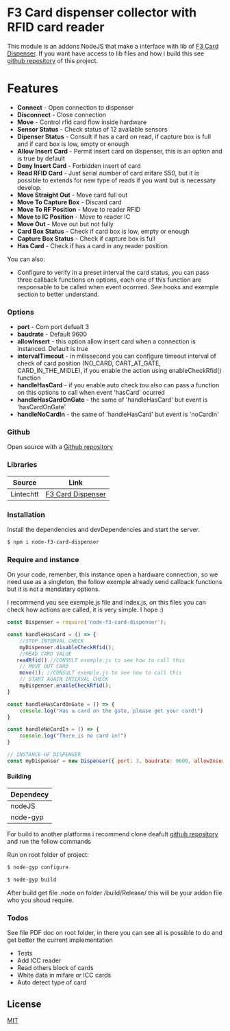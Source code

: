 # F3 Card dispenser collector with RFID card reader


This module is an addons NodeJS that make a interface with lib of [F3 Card Dispenser].
If you want have access to lib files and how i build this see [github repository] of this project.

# Features

  - **Connect**  - Open connection to dispenser
  - **Disconnect** - Close connection
  - **Move** - Control rfid card flow inside hardware
  - **Sensor Status** - Check status of 12 available sensors
  - **Dipenser Status** - Consult if has a card on read, if capture box is full and if card box is low, empty or enough
  - **Allow Insert Card** - Permit insert card on dispenser, this is an option and is true by default
  - **Deny Insert Card** - Forbidden insert of card
  - **Read RFID Card** - Just serial number of card mifare S50, but it is possible to extends for new type of reads if you want but is necessaty develop.
  - **Move Straight Out** - Move card full out
  - **Move To Capture Box** - Discard card
  - **Move To RF Position** - Move to reader RFID
  - **Move to IC Position** - Move to reader IC
  - **Move Out** - Move out but not fully
  - **Card Box Status** - Check if card box is low, empty or enough
  - **Capture Box Status** - Check if capture box is full
  - **Has Card** - Check if has a card in any reader position


You can also:
  - Configure to verify in a preset interval the card status, you can pass three callback functions on options, each one of this function are responsable to be called when event ocorrred. See hooks and exemple section to better understand.

### Options

- **port**  - Com port defualt 3
- **baudrate** - Default 9600
- **allowInsert** - this option allow insert card when a connection is instanced. Default is true
- **intervalTimeout** - in milissecond you can configure timeout interval of check of card position (NO_CARD, CART_AT_GATE, CARD_IN_THE_MIDLE), if you enable the action using enableCheckRfid() function
- **handleHasCard** - if you enable auto check tou also can pass a function on this options to call when event 'hasCard' ocurred
- **handleHasCardOnGate** - the same of 'handleHasCard' but event is 'hasCardOnGate'
- **handleNoCardIn** - the same of 'handleHasCard' but event is 'noCardIn'

### Github
Open source with a [Github repository]

### Libraries

| Source | Link |
| ------ | ------ |
| Lintechtt | [F3 Card Dispenser] |

### Installation

Install the dependencies and devDependencies and start the server.

```sh
$ npm i node-f3-card-dispenser
```

### Require and instance

On your code, remenber, this instance open a hardware connection, so we need use as a singleton, the follow exemple already send callback functions but it is not a mandatary options.

I recommend you see exemple.js file and index.js, on this files you can check how actions are called, it is very simple. I hope :)

```javascript
const Dispenser = require('node-f3-card-dispenser');

const handleHasCard = () => {
    //STOP INTERVAL CHECK
    myDispenser.disableCheckRfid();
    //READ CARD VALUE
   readRfid() //CONSULT exemple.js to see how to call this
    // MOVE OUT CARD
    move(1); //CONSULT exemple.js to see how to call this
    // START AGAIN INTERVAL CHECK
    myDispenser.enableCheckRfid();
}

const handleHasCardOnGate = () => {
    console.log("Has a card on the gate, please get your card!")
}

const handleNoCardIn = () => {
    console.log("There is no card in!")
}

// INSTANCE OF DISPENSER
const myDispenser = new Dispenser({ port: 3, baudrate: 9600, allowInsert: true, intervalTimeout: 1000, handleHasCard, handleHasCardOnGate, handleNoCardIn });
```

#### Building

| Dependecy  |
| ------  |
| nodeJS |
| node-gyp |

For build to another platforms i recommend clone deafult [github repository] and run the follow commands

Run on root folder of project:
```sh
$ node-gyp configure

$ node-gyp build
```

After build get file .node on folder /build/Release/ this will be your addon file who you shoud require.

### Todos

See file PDF doc on root folder, in there you can see all is possible to do and get better the current implementation

 - Tests
 - Add ICC reader
 - Read others block of cards
 - White data in mifare or ICC cards
 - Auto detect type of card

License
----

[MIT](https://choosealicense.com/licenses/mit/)

   [node.js]: <http://nodejs.org>
   [Github repository]: <https://github.com/Leandro1992/node-f3-card-dispenser>
   [F3 Card Dispenser]: <https://www.lintechtt.com/product/rfid-card-dispenser/>
